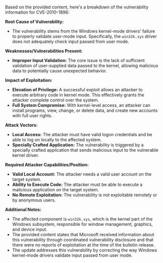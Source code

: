 Based on the provided content, here's a breakdown of the vulnerability information for CVE-2010-1896:

**Root Cause of Vulnerability:**

*   The vulnerability stems from the Windows kernel-mode drivers' failure to properly validate user-mode input. Specifically, the `win32k.sys` driver does not adequately check input passed from user mode.

**Weaknesses/Vulnerabilities Present:**

*   **Improper Input Validation:** The core issue is the lack of sufficient validation of user-supplied data passed to the kernel, allowing malicious data to potentially cause unexpected behavior.

**Impact of Exploitation:**

*   **Elevation of Privilege:** A successful exploit allows an attacker to execute arbitrary code in kernel mode. This effectively grants the attacker complete control over the system.
*   **Full System Compromise:** With kernel-level access, an attacker can install programs, view, change, or delete data, and create new accounts with full user rights.

**Attack Vectors:**

*   **Local Access:** The attacker must have valid logon credentials and be able to log on locally to the affected system.
*   **Specially Crafted Application:** The vulnerability is triggered by a specially crafted application that sends malicious input to the vulnerable kernel driver.

**Required Attacker Capabilities/Position:**

*   **Valid Local Account:** The attacker needs a valid user account on the target system.
*   **Ability to Execute Code:** The attacker must be able to execute a malicious application on the target system.
*   **No Remote Exploitation:** The vulnerability is not exploitable remotely or by anonymous users.

**Additional Notes:**

*   The affected component is `win32k.sys`, which is the kernel part of the Windows subsystem, responsible for window management, graphics, and device input.
*   The provided content states that Microsoft received information about this vulnerability through coordinated vulnerability disclosure and that there were no reports of exploitation at the time of the bulletin release.
*   The update addresses this vulnerability by correcting the way Windows kernel-mode drivers validate input passed from user mode.